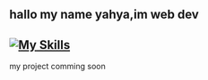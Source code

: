 hallo my name yahya,im web dev
---
[![My Skills](https://skillicons.dev/icons?i=html,css,js,git,nodejs)](https://skillicons.dev)
---
my project comming soon